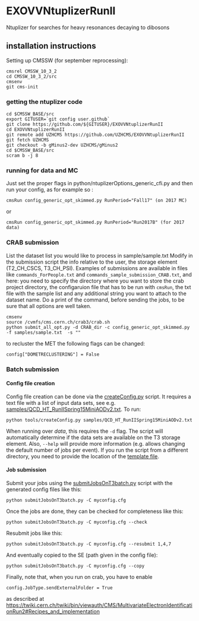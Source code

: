 # EXOVVNtuplizerRunII

Ntuplizer for searches for heavy resonances decaying to dibosons

## installation instructions

Setting up CMSSW (for september reprocessing):

```
cmsrel CMSSW_10_3_2
cd CMSSW_10_3_2/src
cmsenv
git cms-init
```



### getting the ntuplizer code
```
cd $CMSSW_BASE/src
export GITUSER=`git config user.github`
git clone https://github.com/${GITUSER}/EXOVVNtuplizerRunII 
cd EXOVVNtuplizerRunII
git remote add UZHCMS https://github.com/UZHCMS/EXOVVNtuplizerRunII
git fetch UZHCMS
git checkout -b gMinus2-dev UZHCMS/gMinus2
cd $CMSSW_BASE/src
scram b -j 8
```

### running for data and MC
Just set the proper flags in python/ntuplizerOptions_generic_cfi.py
and then run your config, as for example so :

```
cmsRun config_generic_opt_skimmed.py RunPeriod="Fall17" (on 2017 MC)
```
or
```
cmsRun config_generic_opt_skimmed.py RunPeriod="Run2017B" (for 2017 data)
```


### CRAB submission 
List the dataset list you would like to process in sample/sample.txt
Modify in the submission script the info relative to the user, the storage element (T2_CH_CSCS, T3_CH_PSI).
Examples of submissions are available in files like `commands_ForPeople.txt` and `commands_sample_submission_CRAB.txt`, and here:
you need to specify the directory where you want to store the crab project directory, the configaruion file that has to be run with `cmsRun`, the txt file with the sample list and any additional string you want to attach to the dataset name. Do a print of the command, before sending the jobs, to be sure that all options are well taken.

```
cmsenv
source /cvmfs/cms.cern.ch/crab3/crab.sh
python submit_all_opt.py -d CRAB_dir -c config_generic_opt_skimmed.py -f samples/sample.txt  -s ""

```


to recluster the MET the following flags can be changed:
```
config["DOMETRECLUSTERING"] = False
```


### Batch submission

#### Config file creation

Config file creation can be done via the [createConfig.py](Ntuplizer/tools/createConfig.py) script. It requires a text file with a list of input data sets, see e.g. [samples/QCD_HT_RunIISpring15MiniAODv2.txt](Ntuplizer/samples/QCD_HT_RunIISpring15MiniAODv2.txt). To run:
```
python tools/createConfig.py samples/QCD_HT_RunIISpring15MiniAODv2.txt
```
When running over *data*, this requires the ```-d``` flag. The script will automatically determine if the data sets are available on the T3 storage element. Also, ```--help``` will provide more information (e.g. allows changing the default number of jobs per event). If you run the script from a different directory, you need to provide the location of the [template file](Ntuplizer/submitJobsOnT3batch.cfg).

#### Job submission

Submit your jobs using the [submitJobsOnT3batch.py](Ntuplizer/submitJobsOnT3batch.py) script with the generated config files like this:
```
python submitJobsOnT3batch.py -C myconfig.cfg
```
Once the jobs are done, they can be checked for completeness like this:
```
python submitJobsOnT3batch.py -C myconfig.cfg --check
```
Resubmit jobs like this:
```
python submitJobsOnT3batch.py -C myconfig.cfg --resubmit 1,4,7
```
And eventually copied to the SE (path given in the config file):
```
python submitJobsOnT3batch.py -C myconfig.cfg --copy
```

Finally, note that, when you run on crab, you have to enable 
```
config.JobType.sendExternalFolder = True
```
as described at https://twiki.cern.ch/twiki/bin/viewauth/CMS/MultivariateElectronIdentificationRun2#Recipes_and_implementation
